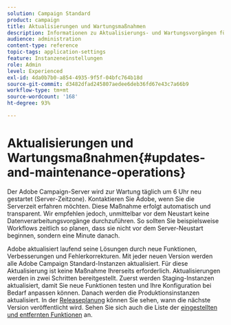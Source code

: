 ```yaml
---
solution: Campaign Standard
product: campaign
title: Aktualisierungen und Wartungsmaßnahmen
description: Informationen zu Aktualisierungs- und Wartungsvorgängen für den Adobe Campaign-Server.
audience: administration
content-type: reference
topic-tags: application-settings
feature: Instanzeneinstellungen
role: Admin
level: Experienced
exl-id: 4da0b7b0-a854-4935-9f5f-04bfc764b18d
source-git-commit: d3482dfad245807aedee6deb36fd67e43c7a66b9
workflow-type: tm+mt
source-wordcount: '168'
ht-degree: 93%

---
```


# Aktualisierungen und Wartungsmaßnahmen{#updates-and-maintenance-operations}

Der Adobe Campaign-Server wird zur Wartung täglich um 6 Uhr neu gestartet (Server-Zeitzone). Kontaktieren Sie Adobe, wenn Sie die Serverzeit erfahren möchten. Diese Maßnahme erfolgt automatisch und transparent. Wir empfehlen jedoch, unmittelbar vor dem Neustart keine Datenverarbeitungsvorgänge durchzuführen. So sollten Sie beispielsweise Workflows zeitlich so planen, dass sie nicht vor dem Server-Neustart beginnen, sondern eine Minute danach.

Adobe aktualisiert laufend seine Lösungen durch neue Funktionen, Verbesserungen und Fehlerkorrekturen. Mit jeder neuen Version werden alle Adobe Campaign Standard-Instanzen aktualisiert. Für diese Aktualisierung ist keine Maßnahme Ihrerseits erforderlich. Aktualisierungen werden in zwei Schritten bereitgestellt. Zuerst werden Staging-Instanzen aktualisiert, damit Sie neue Funktionen testen und Ihre Konfiguration bei Bedarf anpassen können. Danach werden die Produktionsinstanzen aktualisiert. In der [Releaseplanung](https://helpx.adobe.com/de/campaign/kb/acs-release-planning.html) können Sie sehen, wann die nächste Version veröffentlicht wird. Sehen Sie sich auch die Liste der [eingestellten und entfernten Funktionen](../../rn/using/deprecated-features.md) an.

